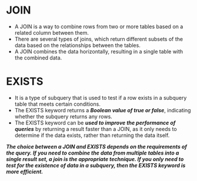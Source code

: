 # JOIN
- A JOIN is a way to combine rows from two or more tables based on a related column between them. 
- There are several types of joins, which return different subsets of the data based on the relationships between the tables. 
- A JOIN combines the data horizontally, resulting in a single table with the combined data.

# EXISTS 
- It is a type of subquery that is used to test if a row exists in a subquery table that meets certain conditions. 
- The EXISTS keyword returns a ***Boolean value of true or false***, indicating whether the subquery returns any rows. 
- The EXISTS keyword can be ***used to improve the performance of queries*** by returning a result faster than a JOIN, as it only needs to determine if the data exists, rather than returning the data itself.

***The choice between a JOIN and EXISTS depends on the requirements of the query. If you need to combine the data from multiple tables into a single result set, a join is the appropriate technique. If you only need to test for the existence of data in a subquery, then the EXISTS keyword is more efficient.***
